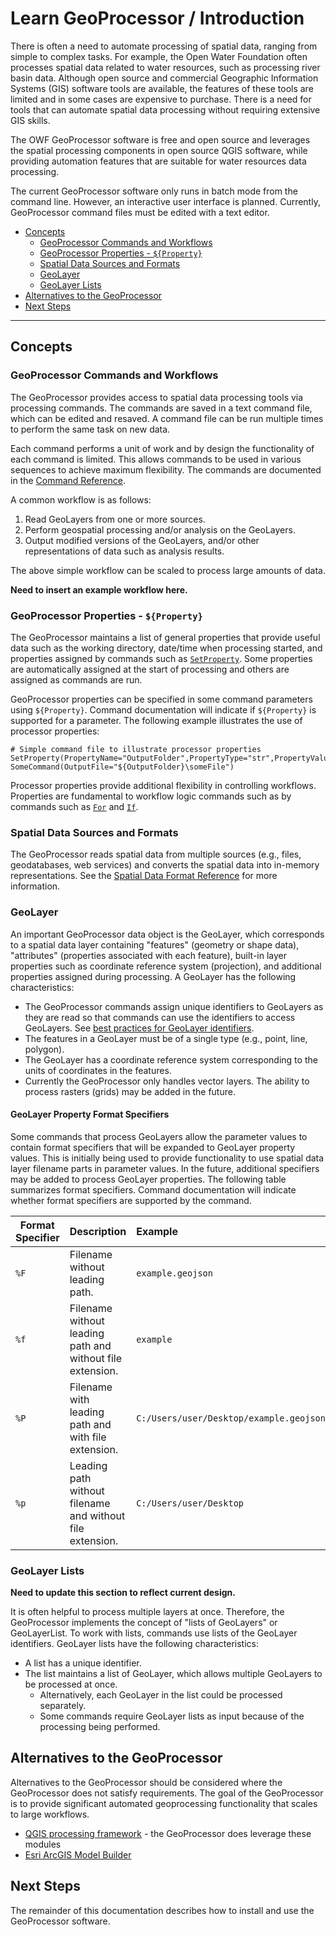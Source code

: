# Learn GeoProcessor / Introduction #

There is often a need to automate processing of spatial data, ranging from simple to complex tasks.
For example, the Open Water Foundation often processes spatial data related to water resources,
such as processing river basin data.
Although open source and commercial Geographic Information Systems (GIS) software tools are available,
the features of these tools are limited and in some cases are expensive to purchase.
There is a need for tools that can automate spatial data processing without requiring extensive GIS skills.

The OWF GeoProcessor software is free and open source and leverages the spatial processing components
in open source QGIS software, while providing automation features that are suitable for
water resources data processing.

The current GeoProcessor software only runs in batch mode from the command line.
However, an interactive user interface is planned.
Currently, GeoProcessor command files must be edited with a text editor.

* [Concepts](#concepts)
	+ [GeoProcessor Commands and Workflows](#geoprocessor-commands-and-workflows)
	+ [GeoProcessor Properties - `${Property}`](#geoprocessor-properties-property)
	+ [Spatial Data Sources and Formats](#spatial-data-sources-and-formats)
	+ [GeoLayer](#geolayer)
	+ [GeoLayer Lists](#geolayer-lists)
* [Alternatives to the GeoProcessor](#alternatives-to-the-geoprocessor)
* [Next Steps](#next-steps)

--------------

## Concepts ##

### GeoProcessor Commands and Workflows ###

The GeoProcessor provides access to spatial data processing tools via processing commands.
The commands are saved in a text command file, which can be edited and resaved.
A command file can be run multiple times to perform the same task on new data.

Each command performs a unit of work and by design the functionality of each command is limited.
This allows commands to be used in various sequences to achieve maximum flexibility.
The commands are documented in the [Command Reference](command-ref/overview).

A common workflow is as follows:

1. Read GeoLayers from one or more sources.
2. Perform geospatial processing and/or analysis on the GeoLayers.
3. Output modified versions of the GeoLayers, and/or other representations of data such as analysis results.

The above simple workflow can be scaled to process large amounts of data.

**Need to insert an example workflow here.**

### GeoProcessor Properties - `${Property}` ###

The GeoProcessor maintains a list of general properties that provide useful data such
as the working directory, date/time when processing started, and properties assigned
by commands such as [`SetProperty`](command-ref/SetProperty/SetProperty). 
Some properties are automatically assigned at the start of processing
and others are assigned as commands are run.

GeoProcessor properties can be specified in some command parameters using `${Property}`.
Command documentation will indicate if `${Property}` is supported for a parameter.
The following example illustrates the use of processor properties:

```text
# Simple command file to illustrate processor properties
SetProperty(PropertyName="OutputFolder",PropertyType="str",PropertyValue="C:\SomeDir\SomeOtherDir")
SomeCommand(OutputFile="${OutputFolder}\someFile")
```

Processor properties provide additional flexibility in controlling workflows.
Properties are fundamental to workflow logic commands such as 
by commands such as [`For`](command-ref/For/For) and [`If`](command-ref/If/If). 

### Spatial Data Sources and Formats ###

The GeoProcessor reads spatial data from multiple sources (e.g., files, geodatabases, web services) and
converts the spatial data into in-memory representations.
See the [Spatial Data Format Reference](spatial-format-ref/overview) for more information.

### GeoLayer ###

An important GeoProcessor data object is the GeoLayer, which corresponds to a spatial data layer containing
"features" (geometry or shape data), "attributes" (properties associated with each feature), built-in
layer properties such as coordinate reference system (projection),
and additional properties assigned during processing.
A GeoLayer has the following characteristics:

* The GeoProcessor commands assign unique identifiers to GeoLayers as they are read so that
commands can use the identifiers to access GeoLayers.
See [best practices for GeoLayer identifiers](best-practices/geolayer-identifiers).
* The features in a GeoLayer must be of a single type (e.g., point, line, polygon).
* The GeoLayer has a coordinate reference system corresponding to the units of coordinates
in the features.
* Currently the GeoProcessor only handles vector layers.
The ability to process rasters (grids) may be added in the future.

#### GeoLayer Property Format Specifiers ####

Some commands that process GeoLayers allow the parameter values to contain format specifiers
that will be expanded to GeoLayer property values.
This is initially being used to provide functionality to use spatial data layer filename parts in parameter values.
In the future, additional specifiers may be added to process GeoLayer properties.
The following table summarizes format specifiers.
Command documentation will indicate whether format specifiers are supported by the command.

|**Format Specifier**|**Description**|**Example**&nbsp;&nbsp;&nbsp;&nbsp;&nbsp;&nbsp;&nbsp;&nbsp;&nbsp;&nbsp;&nbsp;&nbsp;&nbsp;&nbsp;&nbsp;&nbsp;&nbsp;&nbsp;&nbsp;&nbsp;&nbsp;&nbsp;&nbsp;&nbsp;&nbsp;&nbsp;&nbsp;&nbsp;&nbsp;&nbsp;&nbsp;&nbsp;&nbsp;&nbsp;&nbsp;&nbsp;&nbsp;&nbsp;&nbsp;&nbsp;&nbsp;&nbsp;&nbsp;&nbsp;&nbsp;&nbsp;&nbsp;&nbsp;&nbsp;&nbsp;&nbsp;&nbsp;&nbsp;&nbsp;&nbsp;&nbsp;&nbsp;&nbsp;&nbsp;&nbsp;&nbsp;&nbsp;&nbsp;&nbsp;&nbsp;&nbsp;|
|---------------| ------------------|-------|
|`%F`| Filename without leading path.| `example.geojson`|
|`%f`| Filename without leading path and without file extension.| `example`|
|`%P`| Filename with leading path and with file extension.| `C:/Users/user/Desktop/example.geojson`|
|`%p`| Leading path without filename and without file extension.| `C:/Users/user/Desktop`|


### GeoLayer Lists ###

**Need to update this section to reflect current design.**

It is often helpful to process multiple layers at once.
Therefore, the GeoProcessor implements the concept of "lists of GeoLayers" or GeoLayerList.
To work with lists, commands use lists of the GeoLayer identifiers.
GeoLayer lists have the following characteristics:

* A list has a unique identifier.
* The list maintains a list of GeoLayer, which allows multiple GeoLayers to be processed at once.
	+ Alternatively, each GeoLayer in the list could be processed separately.
	+ Some commands require GeoLayer lists as input because of the processing being performed.

## Alternatives to the GeoProcessor ##

Alternatives to the GeoProcessor should be considered where the GeoProcessor does not satisfy requirements.
The goal of the GeoProcessor is to provide significant automated geoprocessing functionality that scales to large workflows. 

* [QGIS processing framework](https://docs.qgis.org/2.8/en/docs/user_manual/processing/index.html) - the GeoProcessor does leverage these modules
* [Esri ArcGIS Model Builder](http://pro.arcgis.com/en/pro-app/help/analysis/geoprocessing/modelbuilder/modelbuilder-tutorial.htm)

## Next Steps

The remainder of this documentation describes how to install and use the GeoProcessor software.

